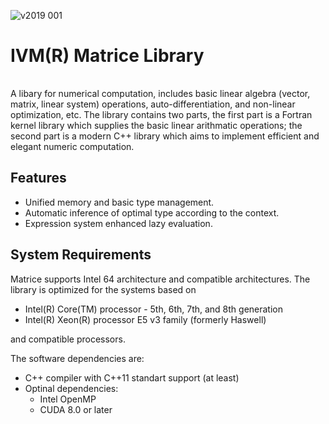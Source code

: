 ![v2019 001](../master/ivm.svg)

# IVM(R) Matrice Library 
<img src="../master/version.svg" width="2"/>

A libary for numerical computation, includes basic linear algebra (vector, matrix, linear system) operations, auto-differentiation, and non-linear optimization, etc. The library contains two parts, the first part is a Fortran kernel library which supplies the basic linear arithmatic operations; the second part is a modern C++ library which aims to implement efficient and elegant numeric computation.

## Features
* Unified memory and basic type management.
* Automatic inference of optimal type according to the context.
* Expression system enhanced lazy evaluation.

## System Requirements
Matrice supports Intel 64 architecture and compatible architectures.
The library is optimized for the systems based on
* Intel(R) Core(TM) processor - 5th, 6th, 7th, and 8th generation
* Intel(R) Xeon(R) processor E5 v3 family (formerly Haswell)

and compatible processors.

The software dependencies are:
* C++ compiler with C++11 standart support (at least)
* Optinal dependencies:
  * Intel OpenMP
  * CUDA 8.0 or later

